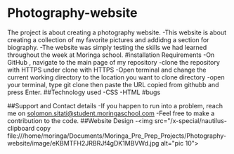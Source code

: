 # Photography-website
The project is about creating a  photography website.
-This website is about creating a collection of my favorite pictures and addidng a section for biography. 
-The website was simply testing the skills we had learned throughout the week at Moringa school.
#installation Requirements
-On GitHub , navigate to the main page of my repository
-clone the repository with HTTPS under clone with HTTPS
-Open terminal and change the current working directory to the location you want to clone directory
-open your terminal, type git clone then paste the URL copied from githubb and press Enter. 
##Technology used
-CSS
-HTML
#bugs

##Support and Contact details
-If you happen to run into a problem, reach me on solomon.sitati@student.moringaschool.com
-Feel free to make a contribution to the code.
##Website Design
-<img src="/x-special/nautilus-clipboard
  copy file:///home/moringa/Documents/Moringa_Pre_Prep_Projects/Photography-website/image/eKBMTFH2JRBRJf4gDK1MBVWd.jpg alt="pic 10"> 
